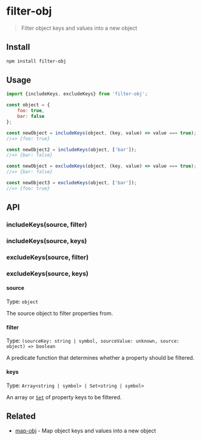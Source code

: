 # filter-obj

> Filter object keys and values into a new object

## Install

```sh
npm install filter-obj
```

## Usage

```js
import {includeKeys, excludeKeys} from 'filter-obj';

const object = {
	foo: true,
	bar: false
};

const newObject = includeKeys(object, (key, value) => value === true);
//=> {foo: true}

const newObject2 = includeKeys(object, ['bar']);
//=> {bar: false}

const newObject = excludeKeys(object, (key, value) => value === true);
//=> {bar: false}

const newObject3 = excludeKeys(object, ['bar']);
//=> {foo: true}
```

## API

### includeKeys(source, filter)
### includeKeys(source, keys)
### excludeKeys(source, filter)
### excludeKeys(source, keys)

#### source

Type: `object`

The source object to filter properties from.

#### filter

Type: `(sourceKey: string | symbol, sourceValue: unknown, source: object) => boolean`

A predicate function that determines whether a property should be filtered.

#### keys

Type: `Array<string | symbol> | Set<string | symbol>`

An array or [`Set`](https://developer.mozilla.org/en-US/docs/Web/JavaScript/Reference/Global_Objects/Set) of property keys to be filtered.

## Related

- [map-obj](https://github.com/sindresorhus/map-obj) - Map object keys and values into a new object
